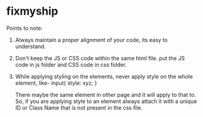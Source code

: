 # fixmyship
Points to note:
  1. Always maintain a proper alignment of your code, its easy to understand.
  2. Don't keep the JS or CSS code within the same html file. put the JS code in js folder and CSS code in css folder.
  3. While applying styling on the elements, never apply style on the whole element,
      like- 
        input{
         style: xyz;
         }

      There maybe the same element in other page and it will apply to that to. So, if you are applying style to an element always     attach it with a unique ID or Class Name that is not present in the css file.
